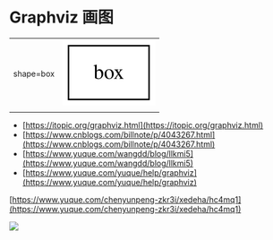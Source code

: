 # Graphviz 画图





|  |  |
| :--- | :--- |
| shape=box |  ![](../../.gitbook/assets/graphviz-shape-box.svg)  |
|  |  |

* [https://itopic.org/graphviz.html](https://itopic.org/graphviz.html)
* [https://www.cnblogs.com/billnote/p/4043267.html](https://www.cnblogs.com/billnote/p/4043267.html)
* [https://www.yuque.com/wangdd/blog/llkmi5](https://www.yuque.com/wangdd/blog/llkmi5)
* [https://www.yuque.com/yuque/help/graphviz](https://www.yuque.com/yuque/help/graphviz)

[https://www.yuque.com/chenyunpeng-zkr3i/xedeha/hc4mq1](https://www.yuque.com/chenyunpeng-zkr3i/xedeha/hc4mq1)

![](https://cdn.nlark.com/yuque/__graphviz/48bc84a2bb3467f8fb91000015a02838.svg)



